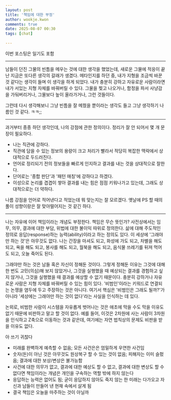 ```yaml
---  
layout: post  
title: '책임에 대한 부정'  
author: wookje.kwon  
comments: true  
date: 2025-08-07 00:30  
tags: [chat]  
  
---  
```


이번 포스팅은 일기도 포함  

---

남들이 던진 그물의 빈틈을 메우는 것에 대한 생각을 했었는데, 새로운 그물에 적응이 끝난 지금은 또다른 생각의 갈래가 생겼다. 메타인지를 하던 중, 내가 지형을 조금씩 바꾼 것 같다는 생각이 들며 이 생각을 하게 되었다. 내가 충분히 강하고 자유로운 사람이라면 내가 서있는 지형 자체를 바꿔버릴 수 있다. 그물을 찢고 나오거나, 함정을 파서 사냥감을 가둬버리거나, 그물보다 높이 올라가거나, 그런 것들이다.  

그런데 다시 생각해보니 그냥 빈틈을 잘 메꿨을 뿐이라는 생각도 들고 그냥 생각하기 나름인 것 같다. ㅋㅋ;;  

---

과거부터 종종 하던 생각인데, 나의 강점에 관한 정의이다. 정리가 잘 안 되어서 몇 개 문장이 필요하다.  

- 나는 직관에 강하다.  
- 직관에 담을 수 있는 정보의 용량이 크고 처리가 빨라서 적당히 복잡한 맥락에서 상대적으로 두드러진다.  
- 언어로 정리되기 전의 정보들을 빠르게 인지하고 결과를 내는 것을 상대적으로 잘한다.  
- 단어로는 '종합 판단'과 '패턴 매칭'에 강하다고 하겠다.  
- 이성으로 논리를 겹겹이 쌓아 결과를 내는 힘은 점점 키워나가고 있는데, 그래도 상대적으로는 더 약하다. 

나름 강점을 언어로 적어낸다고 적었는데 뭐 맞는지는 잘 모르겠다. 옛날에 PS 할 때의 풀이 성향이랑은 잘 맞아떨어지는 것 같긴 하다.  

---

나는 자유에 이어 책임이라는 개념도 부정한다. 책임은 무슨 뜻인가? 사전상에서는 임무, 의무, 결과에 대한 부담, 위법에 대한 불이익 따위로 정의한다. 삶에 대해 주도적인 정의로 응답(response)하는 능력(ability)이라고 하는 정의도 있다. 이 세상에 '그래야만 하는 것'은 아무것도 없다. 나는 간장을 마셔도 되고, 화성에 가도 되고, 차별을 해도 되고, 욕을 해도 되고, 봉사를 해도 되고, 월북을 해도 되고, 음식물 쓰레기를 뒤져 먹어도 되고, 오늘 죽어도 된다.  

그래야만 하는 것은 남들 혹은 자신이 정해둔 것이다. 그렇게 정해둔 이유는 그것에 대해 한 번도 고민(의심)해 보지 않았거나, 그것을 실행했을 때 예상되는 결과를 경험하고 싶지 않거나, 그것을 실행했을 때 결과를 예상할 수 없기 때문이다. 충분히 강하거나 자유로운 사람은 지형 자체를 바꿔버릴 수 있는 힘이 있다. '비범인'이라는 키워드로 연결되는 논쟁을 염두에 두고 주장하는 것은 아니다. 여기서 핵심은 '비범인은 그래도 될까?'가 아니라 '세상에는 그래야만 하는 것이 없다'라는 사실을 인식하는 데 있다.  

논외로, 비범한 사람이 시스템을 자유롭게 벗어나는 것은 애초에 막을 수도 막을 이유도 없기 때문에 비판하고 말고 할 것이 없다. 예를 들어, 이것은 2차원에 사는 사람이 3차원을 인식하고 Z축으로 이동하는 것과 같은데, 여기에는 자연 법칙상의 문제도 비판을 받을 이유도 없다.  

아 쓰기 귀찮다  

- 미래를 완벽하게 예측할 수 없음; 모든 사건은은 엄밀하게 우연한 사건임  
- 숫자(돈)이 아닌 것은 아무것도 원상복구 할 수 있는 것이 없음; 피해자는 이미 슬펐음; 결과에 대한 보상/변상은 불가능함  
- 사건에 대한 의무가 없고, 결과에 대한 예상도 할 수 없고, 결과에 대한 변상도 할 수 없다면 책임이라는 개념은 개인을 구속하는 역할 밖에 하지 않는다  
- 응답하는 능력은 없어도 됨; 굳이 응답하지 않아도 죽지 않는 한 미래는 다가오고 자신과 남들이 만들어 낸 현재 속에서 살게 됨  
- 결국 책임은 오늘을 마주하는 것이 아닐까  
